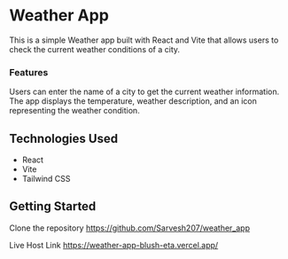 # Weather App
This is a simple Weather app built with React and Vite that allows users to check the current weather conditions of a city.

### Features
Users can enter the name of a city to get the current weather information.
The app displays the temperature, weather description, and an icon representing the weather condition.

## Technologies Used
- React
- Vite
- Tailwind CSS

## Getting Started

Clone the repository
https://github.com/Sarvesh207/weather_app

Live Host Link https://weather-app-blush-eta.vercel.app/


